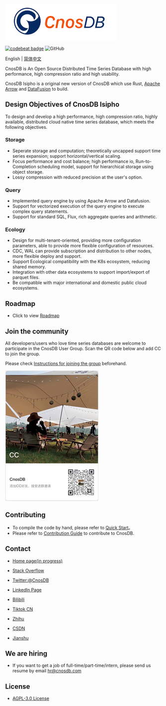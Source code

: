 
<img src="docs/source/_static/img/cnosdb_logo_white.svg" width="360"/>

<a href="https://codebeat.co/projects/github-com-cnosdatabase-cnosdb-main"><img alt="codebeat badge" src="https://codebeat.co/badges/23007af1-7b99-419c-81a8-7bfb6dac31b9" /></a>
![GitHub](https://img.shields.io/github/license/cnosdb/cnosdb)

English | [简体中文](./README_CN.md)

CnosDB is An Open Source Distributed Time Series Database with high performance, high compression ratio and high usability.

CnosDB Isipho is a original new version of CnosDB which use Rust, [Apache Arrow](https://arrow.apache.org/) and [DataFusion](https://github.com/apache/arrow-datafusion) to build.


## Design Objectives of CnosDB Isipho

To design and develop a high performance, high compression ratio, highly available, distributed cloud native time series database, which meets the following objectives.
### Storage

- Seperate storage and computation; theoretically uncapped support time series expansion; support horizontal/vertical scaling. 
- Focus performance and cost balance; high performance io, Run-to-Completion scheduling model, support for hierarchical storage using object storage.
- Lossy compression with reduced precision at the user's option.

### Query

- Implemented query engine by using Apache Arrow and Datafusion.
- Support for vectorized execution of the query engine to execute complex query statements.
- Support for standard SQL, Flux, rich aggregate queries and arithmetic.

### Ecology

- Design for multi-tenant-oriented, providing more configuration parameters, able to provide more flexible configuration of resources.
- CDC, WAL can provide subscription and distribution to other nodes, more flexible deploy and support.
- Support Ecological compatibility with the K8s ecosystem, reducing shared memory.
- Integration with other data ecosystems to support import/export of parquet files.
- Be compatible with major international and domestic public cloud ecosystems.

## Roadmap

- Click to view [Roadmap](https://github.com/cnosdb/cnosdb/issues/483)

## Join the community

All developers/users who love time series databases are welcome to participate in the CnosDB User Group. Scan the QR code below and add CC to join the group.

Please check [Instructions for joining the group](./docs/guidelines/CnosDBWeChatUserGroupGuidelines.md) beforehand.

<img src="docs/source/_static/img/u.jpg" width="300"/>

## Contributing

* To compile the code by hand, please refer to [Quick Start](docs/get-started.md)。
* Please refer to [Contribution Guide](./CONTRIBUTING_EN.md) to contribute to CnosDB.

## Contact

* [Home page(in progress)](https://cnosdb.com)

* [Stack Overflow](https://stackoverflow.com/questions/tagged/cnosdb)

* [Twitter:@CnosDB](https://twitter.com/CnosDB)

* [LinkedIn Page](https://www.linkedin.com/company/cnosdb)

* [Bilibili](https://space.bilibili.com/36231559)

* [Tiktok CN](https://www.douyin.com/user/MS4wLjABAAAA6ua1UPmYWCcTl0AT0Lf1asILf9ogmj7J257KEq812csox9FBrAkxxKcok1GIzPMv)

* [Zhihu](https://www.zhihu.com/org/cnosdb)

* [CSDN](https://blog.csdn.net/CnosDB)

* [Jianshu](https://www.jianshu.com/u/745811688e9e)

## We are hiring

* If you want to get a job of full-time/part-time/intern, please send us resume by email hr@cnosdb.com

## License

* [AGPL-3.0 License](./LICENSE.md)
